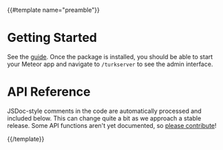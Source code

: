 {{#template name="preamble"}}

# Getting Started

See the [guide](http://turkserver.readthedocs.io/). Once the package
is installed, you should be able to start your Meteor app and navigate
to `/turkserver` to see the admin interface.

# API Reference

JSDoc-style comments in the code are automatically processed and included
below. This can change quite a bit as we approach a stable release. Some API
functions aren't yet documented, so [please
contribute](https://github.com/TurkServer/turkserver-meteor)!

{{/template}}
